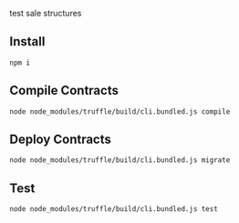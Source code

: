 test sale structures

## Install

```npm i```

## Compile Contracts

```node node_modules/truffle/build/cli.bundled.js compile```

## Deploy Contracts

```node node_modules/truffle/build/cli.bundled.js migrate```

## Test

```node node_modules/truffle/build/cli.bundled.js test```